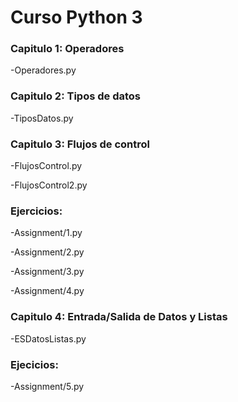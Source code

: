 
# Curso Python 3

### Capitulo 1: Operadores

-Operadores.py 
### Capitulo 2: Tipos de datos

-TiposDatos.py
### Capitulo 3: Flujos de control

-FlujosControl.py

-FlujosControl2.py
### Ejercicios:
-Assignment/1.py

-Assignment/2.py

-Assignment/3.py

-Assignment/4.py
### Capitulo 4: Entrada/Salida de Datos y Listas  
-ESDatosListas.py
### Ejecicios:
-Assignment/5.py